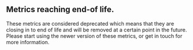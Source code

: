 ## Metrics reaching end-of life.
These metrics are considered deprecated which means that they are closing in to end of life and will be removed at a certain point in the future. Please start using the newer version of these metrics, or get in touch for more information.